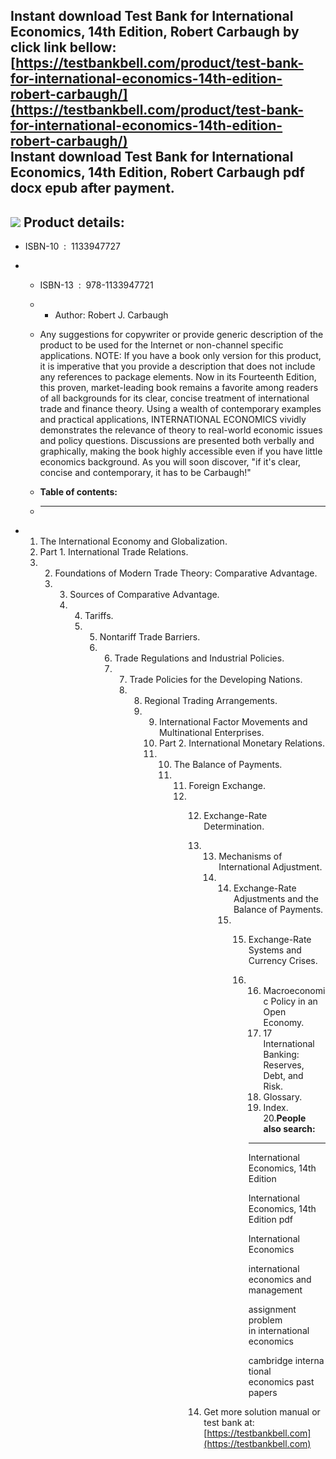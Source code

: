 Instant download **Test Bank for International Economics, 14th Edition, Robert Carbaugh** by click link bellow:  
[https://testbankbell.com/product/test-bank-for-international-economics-14th-edition-robert-carbaugh/](https://testbankbell.com/product/test-bank-for-international-economics-14th-edition-robert-carbaugh/)  
**Instant download Test Bank for International Economics, 14th Edition, Robert Carbaugh pdf docx epub after payment.**
----------------------------------------------------------------------------------------------------------------------


![](https://testbankbell.com/wp-content/uploads/2023/05/9781133947721_TB.jpg)
**Product details:**
--------------------


* ISBN-10 ‏ : ‎ 1133947727
* * ISBN-13 ‏ : ‎ 978-1133947721
  * * Author: Robert J. Carbaugh
   
  * Any suggestions for copywriter or provide generic description of the product to be used for the Internet or non-channel specific applications. NOTE: If you have a book only version for this product, it is imperative that you provide a description that does not include any references to package elements. Now in its Fourteenth Edition, this proven, market-leading book remains a favorite among readers of all backgrounds for its clear, concise treatment of international trade and finance theory. Using a wealth of contemporary examples and practical applications, INTERNATIONAL ECONOMICS vividly demonstrates the relevance of theory to real-world economic issues and policy questions. Discussions are presented both verbally and graphically, making the book highly accessible even if you have little economics background. As you will soon discover, "if it's clear, concise and contemporary, it has to be Carbaugh!"
  * **Table of contents:**
  * ----------------------
 
* 1. The International Economy and Globalization.
  2.  Part 1. International Trade Relations.
  3.   2. Foundations of Modern Trade Theory: Comparative Advantage.
       3.  3. Sources of Comparative Advantage.
           4.  4. Tariffs.
               5.  5. Nontariff Trade Barriers.
                   6.  6. Trade Regulations and Industrial Policies.
                       7.  7. Trade Policies for the Developing Nations.
                           8.  8. Regional Trading Arrangements.
                               9.  9. International Factor Movements and Multinational Enterprises.
                                   10.  Part 2. International Monetary Relations.
                                   11.   10. The Balance of Payments.
                                         11.  11. Foreign Exchange.
                                              12.  12. Exchange-Rate Determination.
                                                   13.  13. Mechanisms of International Adjustment.
                                                        14.  14. Exchange-Rate Adjustments and the Balance of Payments.
                                                             15.  15. Exchange-Rate Systems and Currency Crises.
                                                                  16.  16. Macroeconomic Policy in an Open Economy.
                                                                       17.  17 International Banking: Reserves, Debt, and Risk.
                                                                       18.   Glossary.
                                                                       19.    Index.
                                                                       20.**People also search:**
                                                                          -----------------------


                                                                       International Economics, 14th Edition

                                                                       International Economics, 14th Edition pdf

                                                                       International Economics

                                                                       international economics and management

                                                                       assignment problem in international economics

                                                                       cambridge international economics past papers

                                                   14.   Get more solution manual or test bank at: [https://testbankbell.com](https://testbankbell.com)
